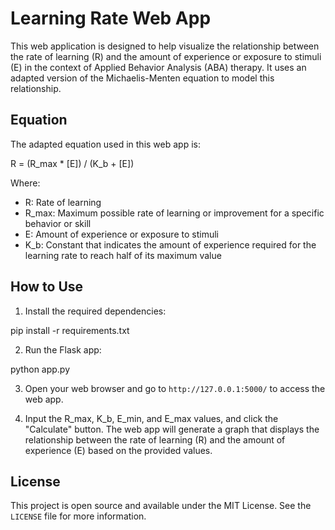 # Learning Rate Web App

This web application is designed to help visualize the relationship between the rate of learning (R) and the amount of experience or exposure to stimuli (E) in the context of Applied Behavior Analysis (ABA) therapy. It uses an adapted version of the Michaelis-Menten equation to model this relationship.

## Equation

The adapted equation used in this web app is:

R = (R_max * [E]) / (K_b + [E])

Where:
- R: Rate of learning
- R_max: Maximum possible rate of learning or improvement for a specific behavior or skill
- E: Amount of experience or exposure to stimuli
- K_b: Constant that indicates the amount of experience required for the learning rate to reach half of its maximum value

## How to Use

1. Install the required dependencies:

pip install -r requirements.txt

2. Run the Flask app:

python app.py

3. Open your web browser and go to `http://127.0.0.1:5000/` to access the web app.

4. Input the R_max, K_b, E_min, and E_max values, and click the "Calculate" button. The web app will generate a graph that displays the relationship between the rate of learning (R) and the amount of experience (E) based on the provided values.

## License

This project is open source and available under the MIT License. See the `LICENSE` file for more information.
